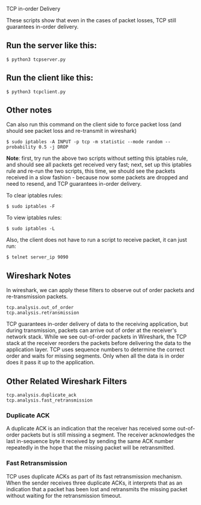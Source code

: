 TCP in-order Delivery

These scripts show that even in the cases of packet losses, TCP still guarantees in-order delivery.

## Run the server like this:

```console
$ python3 tcpserver.py
```

## Run the client like this:

```console
$ python3 tcpclient.py
```

## Other notes

Can also run this command on the client side to force packet loss (and should see packet loss and re-transmit in wireshark)

```console
$ sudo iptables -A INPUT -p tcp -m statistic --mode random --probability 0.5 -j DROP
```

**Note**: first, try run the above two scripts without setting this iptables rule, and should see all packets get received very fast; next, set up this iptables rule and re-run the two scripts, this time, we should see the packets received in a slow fashion - because now some packets are dropped and need to resend, and TCP guarantees in-order delivery.

To clear iptables rules:

```console
$ sudo iptables -F
```

To view iptables rules:

```console
$ sudo iptables -L
```

Also, the client does not have to run a script to receive packet, it can just run:

```console
$ telnet server_ip 9090
```

## Wireshark Notes

In wireshark, we can apply these filters to observe out of order packets and re-transmission packets.

```console
tcp.analysis.out_of_order
tcp.analysis.retransmission
```

TCP guarantees in-order delivery of data to the receiving application, but during transmission, packets can arrive out of order at the receiver's network stack. While we see out-of-order packets in Wireshark, the TCP stack at the receiver reorders the packets before delivering the data to the application layer. TCP uses sequence numbers to determine the correct order and waits for missing segments. Only when all the data is in order does it pass it up to the application.

## Other Related Wireshark Filters

```console
tcp.analysis.duplicate_ack
tcp.analysis.fast_retransmission
```

### Duplicate ACK

A duplicate ACK is an indication that the receiver has received some out-of-order packets but is still missing a segment. The receiver acknowledges the last in-sequence byte it received by sending the same ACK number repeatedly in the hope that the missing packet will be retransmitted.

### Fast Retransmission

TCP uses duplicate ACKs as part of its fast retransmission mechanism. When the sender receives three duplicate ACKs, it interprets that as an indication that a packet has been lost and retransmits the missing packet without waiting for the retransmission timeout.

